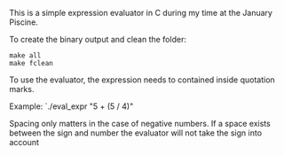 This is a simple expression evaluator in C during my time at the January Piscine. 

To create the binary output and clean the folder:
```
make all
make fclean
```

To use the evaluator, the expression needs to contained inside quotation marks.

Example: `./eval_expr "5 + (5 / 4)"

Spacing only matters in the case of negative numbers. If a space exists between the sign and number the evaluator will not take the sign into account
